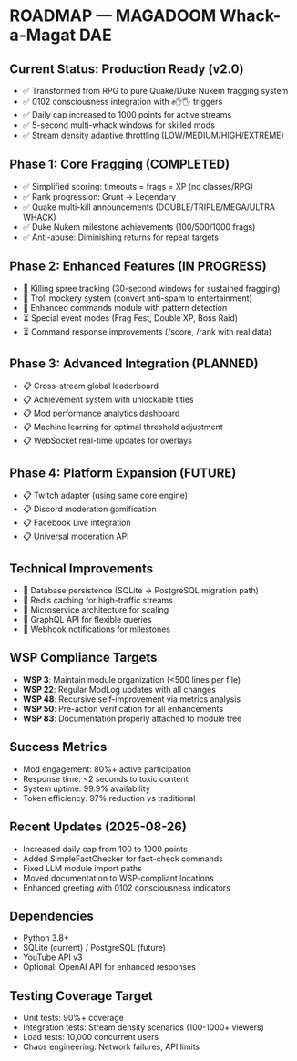 # ROADMAP — MAGADOOM Whack-a-Magat DAE

## Current Status: Production Ready (v2.0)
- ✅ Transformed from RPG to pure Quake/Duke Nukem fragging system
- ✅ 0102 consciousness integration with ✊✋🖐️ triggers
- ✅ Daily cap increased to 1000 points for active streams
- ✅ 5-second multi-whack windows for skilled mods
- ✅ Stream density adaptive throttling (LOW/MEDIUM/HIGH/EXTREME)

## Phase 1: Core Fragging (COMPLETED)
- ✅ Simplified scoring: timeouts = frags = XP (no classes/RPG)
- ✅ Rank progression: Grunt → Legendary
- ✅ Quake multi-kill announcements (DOUBLE/TRIPLE/MEGA/ULTRA WHACK)
- ✅ Duke Nukem milestone achievements (100/500/1000 frags)
- ✅ Anti-abuse: Diminishing returns for repeat targets

## Phase 2: Enhanced Features (IN PROGRESS)
- 🚧 Killing spree tracking (30-second windows for sustained fragging)
- 🚧 Troll mockery system (convert anti-spam to entertainment)
- 🚧 Enhanced commands module with pattern detection
- ⏳ Special event modes (Frag Fest, Double XP, Boss Raid)
- ⏳ Command response improvements (/score, /rank with real data)

## Phase 3: Advanced Integration (PLANNED)
- 📋 Cross-stream global leaderboard
- 📋 Achievement system with unlockable titles
- 📋 Mod performance analytics dashboard
- 📋 Machine learning for optimal threshold adjustment
- 📋 WebSocket real-time updates for overlays

## Phase 4: Platform Expansion (FUTURE)
- 📋 Twitch adapter (using same core engine)
- 📋 Discord moderation gamification
- 📋 Facebook Live integration
- 📋 Universal moderation API

## Technical Improvements
- 🔧 Database persistence (SQLite → PostgreSQL migration path)
- 🔧 Redis caching for high-traffic streams
- 🔧 Microservice architecture for scaling
- 🔧 GraphQL API for flexible queries
- 🔧 Webhook notifications for milestones

## WSP Compliance Targets
- **WSP 3**: Maintain module organization (<500 lines per file)
- **WSP 22**: Regular ModLog updates with all changes
- **WSP 48**: Recursive self-improvement via metrics analysis
- **WSP 50**: Pre-action verification for all enhancements
- **WSP 83**: Documentation properly attached to module tree

## Success Metrics
- Mod engagement: 80%+ active participation
- Response time: <2 seconds to toxic content
- System uptime: 99.9% availability
- Token efficiency: 97% reduction vs traditional

## Recent Updates (2025-08-26)
- Increased daily cap from 100 to 1000 points
- Added SimpleFactChecker for fact-check commands
- Fixed LLM module import paths
- Moved documentation to WSP-compliant locations
- Enhanced greeting with 0102 consciousness indicators

## Dependencies
- Python 3.8+
- SQLite (current) / PostgreSQL (future)
- YouTube API v3
- Optional: OpenAI API for enhanced responses

## Testing Coverage Target
- Unit tests: 90%+ coverage
- Integration tests: Stream density scenarios (100-1000+ viewers)
- Load tests: 10,000 concurrent users
- Chaos engineering: Network failures, API limits